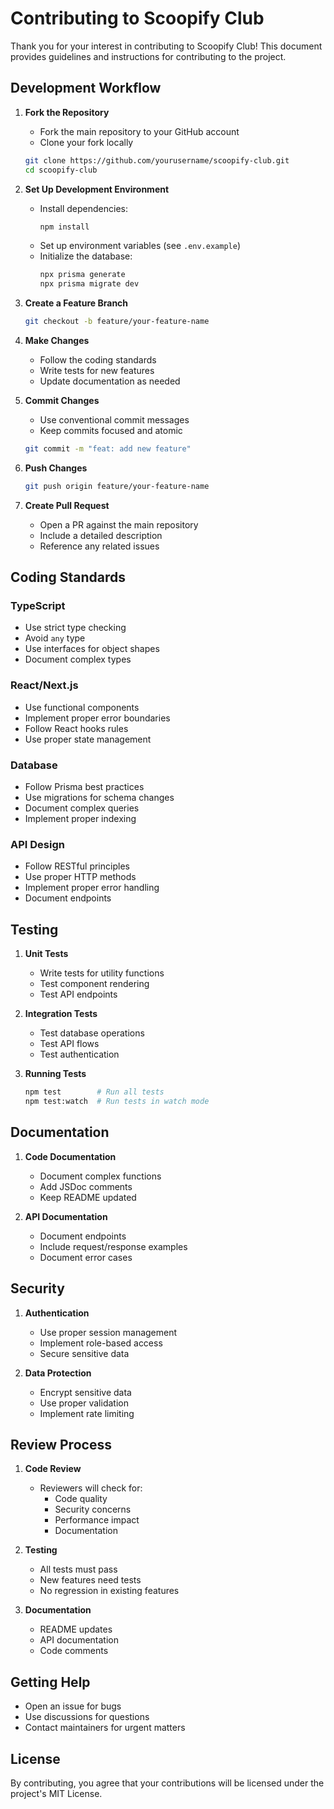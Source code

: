 # Contributing to Scoopify Club

Thank you for your interest in contributing to Scoopify Club! This document provides guidelines and instructions for contributing to the project.

## Development Workflow

1. **Fork the Repository**
   - Fork the main repository to your GitHub account
   - Clone your fork locally
   ```bash
   git clone https://github.com/yourusername/scoopify-club.git
   cd scoopify-club
   ```

2. **Set Up Development Environment**
   - Install dependencies:
     ```bash
     npm install
     ```
   - Set up environment variables (see `.env.example`)
   - Initialize the database:
     ```bash
     npx prisma generate
     npx prisma migrate dev
     ```

3. **Create a Feature Branch**
   ```bash
   git checkout -b feature/your-feature-name
   ```

4. **Make Changes**
   - Follow the coding standards
   - Write tests for new features
   - Update documentation as needed

5. **Commit Changes**
   - Use conventional commit messages
   - Keep commits focused and atomic
   ```bash
   git commit -m "feat: add new feature"
   ```

6. **Push Changes**
   ```bash
   git push origin feature/your-feature-name
   ```

7. **Create Pull Request**
   - Open a PR against the main repository
   - Include a detailed description
   - Reference any related issues

## Coding Standards

### TypeScript
- Use strict type checking
- Avoid `any` type
- Use interfaces for object shapes
- Document complex types

### React/Next.js
- Use functional components
- Implement proper error boundaries
- Follow React hooks rules
- Use proper state management

### Database
- Follow Prisma best practices
- Use migrations for schema changes
- Document complex queries
- Implement proper indexing

### API Design
- Follow RESTful principles
- Use proper HTTP methods
- Implement proper error handling
- Document endpoints

## Testing

1. **Unit Tests**
   - Write tests for utility functions
   - Test component rendering
   - Test API endpoints

2. **Integration Tests**
   - Test database operations
   - Test API flows
   - Test authentication

3. **Running Tests**
   ```bash
   npm test        # Run all tests
   npm test:watch  # Run tests in watch mode
   ```

## Documentation

1. **Code Documentation**
   - Document complex functions
   - Add JSDoc comments
   - Keep README updated

2. **API Documentation**
   - Document endpoints
   - Include request/response examples
   - Document error cases

## Security

1. **Authentication**
   - Use proper session management
   - Implement role-based access
   - Secure sensitive data

2. **Data Protection**
   - Encrypt sensitive data
   - Use proper validation
   - Implement rate limiting

## Review Process

1. **Code Review**
   - Reviewers will check for:
     - Code quality
     - Security concerns
     - Performance impact
     - Documentation

2. **Testing**
   - All tests must pass
   - New features need tests
   - No regression in existing features

3. **Documentation**
   - README updates
   - API documentation
   - Code comments

## Getting Help

- Open an issue for bugs
- Use discussions for questions
- Contact maintainers for urgent matters

## License

By contributing, you agree that your contributions will be licensed under the project's MIT License. 
